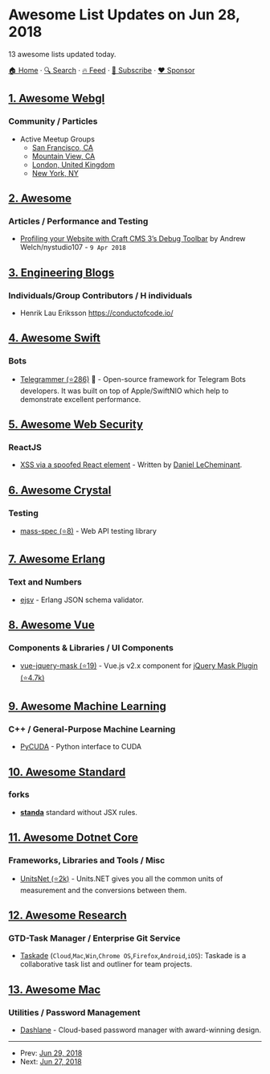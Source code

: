 # Awesome List Updates on Jun 28, 2018

13 awesome lists updated today.

[🏠 Home](/README.md) · [🔍 Search](https://www.trackawesomelist.com/search/) · [🔥 Feed](https://www.trackawesomelist.com/rss.xml) · [📮 Subscribe](https://trackawesomelist.us17.list-manage.com/subscribe?u=d2f0117aa829c83a63ec63c2f&id=36a103854c) · [❤️  Sponsor](https://github.com/sponsors/theowenyoung)



## [1. Awesome Webgl](/content/sjfricke/awesome-webgl/README.md)

### Community / Particles

*   Active Meetup Groups
    *   [San Francisco, CA](https://www.meetup.com/WebGL-Developers-Meetup/)
    *   [Mountain View, CA](https://www.meetup.com/Silicon-Valley-HTML5-WebGL-Meetup/)
    *   [London, United Kingdom](https://www.meetup.com/WebGL-Workshop-London/)
    *   [New York, NY](https://www.meetup.com/NYC-WebGL-Developers/)

## [2. Awesome](/content/craftcms/awesome/README.md)

### Articles / Performance and Testing

*   [Profiling your Website with Craft CMS 3’s Debug Toolbar](https://nystudio107.com/blog/profiling-your-website-with-craft-cms-3s-debug-toolbar) by Andrew Welch/nystudio107 - `9 Apr 2018`

## [3. Engineering Blogs](/content/kilimchoi/engineering-blogs/README.md)

### Individuals/Group Contributors / H individuals

*   Henrik Lau Eriksson <https://conductofcode.io/>

## [4. Awesome Swift](/content/matteocrippa/awesome-swift/README.md)

### Bots

*   [Telegrammer (⭐286)](https://github.com/givip/Telegrammer) :penguin: - Open-source framework for Telegram Bots developers. It was built on top of Apple/SwiftNIO which help to demonstrate excellent performance.

## [5. Awesome Web Security](/content/qazbnm456/awesome-web-security/README.md)

### ReactJS

*   [XSS via a spoofed React element](http://danlec.com/blog/xss-via-a-spoofed-react-element) - Written by [Daniel LeCheminant](http://danlec.com/).

## [6. Awesome Crystal](/content/veelenga/awesome-crystal/README.md)

### Testing

*   [mass-spec (⭐8)](https://github.com/c910335/mass-spec) - Web API testing library

## [7. Awesome Erlang](/content/drobakowski/awesome-erlang/README.md)

### Text and Numbers

*   [ejsv](https://github.com/patternmatched/ejsv) - Erlang JSON schema validator.

## [8. Awesome Vue](/content/vuejs/awesome-vue/README.md)

### Components & Libraries / UI Components

*   [vue-jquery-mask (⭐19)](https://github.com/ankurk91/vue-jquery-mask) - Vue.js v2.x component for [jQuery Mask Plugin (⭐4.7k)](https://github.com/igorescobar/jQuery-Mask-Plugin)

## [9. Awesome Machine Learning](/content/josephmisiti/awesome-machine-learning/README.md)

### C++ / General-Purpose Machine Learning

*   [PyCUDA](https://mathema.tician.de/software/pycuda/) - Python interface to CUDA

## [10. Awesome Standard](/content/standard/awesome-standard/README.md)

### forks

*   **[standa](https://www.npmjs.com/package/standa)** standard without JSX rules.

## [11. Awesome Dotnet Core](/content/thangchung/awesome-dotnet-core/README.md)

### Frameworks, Libraries and Tools / Misc

*   [UnitsNet (⭐2k)](https://github.com/angularsen/UnitsNet) - Units.NET gives you all the common units of measurement and the conversions between them.

## [12. Awesome Research](/content/emptymalei/awesome-research/README.md)

### GTD-Task Manager / Enterprise Git Service

*   [Taskade](https://taskade.com/) (`Cloud`,`Mac`,`Win`,`Chrome OS`,`Firefox`,`Android`,`iOS`): Taskade is a collaborative task list and outliner for team projects.

## [13. Awesome Mac](/content/jaywcjlove/awesome-mac/README.md)

### Utilities / Password Management

*   [Dashlane](https://www.dashlane.com) - Cloud-based password manager with award-winning design.

---

- Prev: [Jun 29, 2018](/content/2018/06/29/README.md)
- Next: [Jun 27, 2018](/content/2018/06/27/README.md)